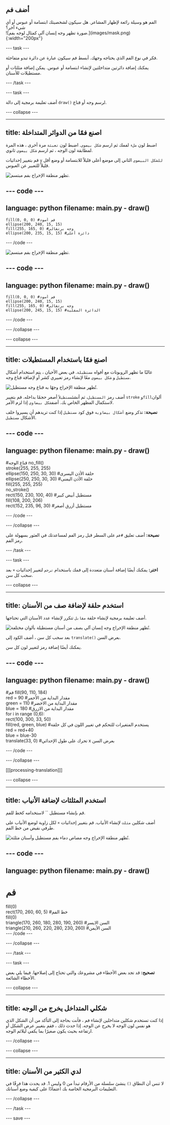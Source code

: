 ## أضف فم

<div style="display: flex; flex-wrap: wrap">
<div style="flex-basis: 200px; flex-grow: 1; margin-right: 15px;">
الفم هو وسيلة رائعة لإظهار المشاعر. هل سيكون لشخصيتك ابتسامة أو عبوس أو أي شيء آخر؟ 
</div>
<div>
![صورة تظهر وجه إنسان آلي كمثال لوجه بفم.](images/mask.png){:width="200px"}
</div>
</div>

--- task ---

فكر في نوع الفم الذي يحتاجه وجهك. أبسط فم سيكون عبارة عن دائرة تبدو متفاجئة.

يمكنك إضافة دائرتين متداخلتين لإنشاء ابتسامة أو عبوس. يمكن إضافة مثلثات أو مستطيلات للأسنان.

--- /task ---

--- task ---

أضف تعليمة برمجية إلى دالة `draw()` لرسم وجه أو قناع.

--- collapse ---

---
title: اصنع فمًا من الدوائر المتداخلة
---

اضبط لون `ملء` لفمك ثم ارسم `شكل بيضوي`. اضبط لون `تعبئة` مرة أخرى ، هذه المرة لمطابقة لون الوجه ، ثم ارسم `شكل ييضوي` ثانوي.

قم بتغيير إحداثيات `y` `للشكل البيضوي` الثاني إلى موضع أعلى قليلاً للابتسامة أو وضع أقل قليلاً للتعبير عن العبوس.

![تظهر منطقة الإخراج بفم مبتسم.](images/smile.png)

--- code ---
---
language: python
filename: main.py - draw()
---

    fill(0, 0, 0) #فم أسود
    ellipse(200, 240, 15, 15)
    fill(255, 165, 0) #وجه برتقالي
    ellipse(200, 235, 15, 15) #دائرة أعلى

--- /code ---

![تظهر منطقة الإخراج بفم مبتسم.](images/frown.png)

--- code ---
---
language: python
filename: main.py - draw()
---

    fill(0, 0, 0) #فم أسود
    ellipse(200, 240, 15, 15)
    fill(255, 165, 0) #وجه برتقالي
    ellipse(200, 245, 15, 15) #الدائرة السفلية

--- /code ---

--- /collapse ---

--- collapse ---

---
title: اصنع فمًا باستخدام المستطيلات
---

غالبًا ما تظهر الروبوتات مع أفواه `مستطيلة`. في بعض الأحيان ، يتم استخدام أشكال `مستطيل` و `شكل بيضوي` معًا لإنشاء رمز تعبيري كشر أو لإضافة قناع وجه.

![تُظهر منطقة الإخراج وجهًا به قناع وجه مستطيل.](images/rectangle-mask.png)

أضف رمز `المستطيل`، ثم أنشئ`مستطيلاً` أصغر حجمًا بداخله. قم بتغيير `stroke` و`fill`ألوان لاستكمال المظهر الخاص بك. أضف`شكل بيضاوي` إذا لزم الأمر.

**نصيحة:** تذكر وضع `أشكال بيضاوية` فوق كود `مستطيل` إذا كنت تريدهم أن يسيروا خلف الأشكال `مستطيل`.

--- code ---
---
language: python
filename: main.py - draw()
---
#قناع الوجه
no_fill()    
stroke(255, 255, 255)     
ellipse(150, 250, 30, 30) #حلقة الأذن اليسرى    
ellipse(250, 250, 30, 30) #حلقة الأذن اليمنى    
fill(255, 255, 255)    
no_stroke()     
rect(150, 230, 100, 40) #مستطيل أبيض كبير    
fill(108, 200, 206)    
rect(152, 235, 96, 30) #مستطيل أزرق أصغر

--- /code ---

--- /collapse ---

**نصيحة:** أضف تعليق `#فم` على السطر قبل رمز الفم لمساعدتك في العثور بسهولة على رمز الفم.

--- /task ---

--- task ---

**اختر:** يمكنك أيضًا إضافة أسنان متعددة إلى فمك باستخدام `ترجم` لتغيير إحداثيات `×` بعد سحب كل سن.

--- collapse ---

---
title: استخدم حلقة لإضافة صف من الأسنان
---

أضف تعليمة برمجية لإنشاء حلقة `مقابل` تتكرر لإنشاء عدد الأسنان التي تحتاجها.

![تُظهر منطقة الإخراج وجه إنسان آلي بصف من أسنان مستطيلة بألوان مختلفة.](images/robot-teeth.png)

بعد سحب كل سن ، أضف الكود إلى `translate()` بعرض السن.

يمكنك أيضًا إضافة رمز لتغيير لون كل سن.

--- code ---
---
language: python
filename: main.py - draw()
---

#فم
fill(90, 110, 184)     
red = 90 #مقدار البداية من الأحمر   
green = 110 #مقدار البداية من الاخضر    
blue = 180 #مقدار البداية من الازرق    
for i in range (0,6):     
rect(100, 300, 33, 50)     
fill(red, green, blue) #يستخدم المتغيرات للتحكم في تغيير اللون في كل حلقة    
red = red+40     
blue = blue-30     
translate(33, 0) #تحرك على طول الإحداثي x بعرض السن


--- /code ---

--- /collapse ---

[[[processing-translation]]]

--- collapse ---

---
title: استخدم المثلثات لإضافة الأنياب
---

قم بإنشاء مستطيل `` لاستخدامه كخط للفم.

أضف شكلين `مثلث` لإنشاء الأنياب. قم بتغيير إحداثيات `×` لكل زاوية لوضع الأنياب على طرفي نقيض من خط الفم.

![تُظهر منطقة الإخراج وجه مصاص دماء بفم مستطيل وأسنان مثلثة.](images/vampire.png)

--- code ---
---
language: python
filename: main.py - draw()
---
# فم
  fill(0)    
  rect(170, 260, 60, 5) #خط الفم    
  fill(0)    
  triangle(170, 260, 180, 280, 190, 260) #السن الايسر    
  triangle(210, 260, 220, 280, 230, 260) #السن الأيمن    
--- /code ---

--- /collapse ---

--- /task ---

--- task ---

**تصحيح:** قد تجد بعض الأخطاء في مشروعك والتي تحتاج إلى إصلاحها. فيما يلي بعض الأخطاء الشائعة.

--- collapse ---

---
title: شكلي المتداخل يخرج من الوجه
---

إذا كنت تستخدم شكلين متداخلين لإنشاء فم ، فأنت بحاجة إلى التأكد من أن الشكل الذي هو نفس لون الوجه لا يخرج عن الوجه. إذا حدث ذلك ، فقم بتغيير عرض الشكل أو ارتفاعه بحيث يكون صغيرًا بما يكفي ليلائم الوجه.

--- /collapse ---


--- collapse ---

---
title: لدي الكثير من الأسنان
---

لا تنس أن النطاق `()` ينشئ سلسلة من الأرقام تبدأ من 0 وليس 1. قد يحدث هذا فرقًا في التعليمات البرمجية الخاصة بك اعتمادًا على كيفية وضع أسنانك.

--- /collapse ---

--- /task ---

--- save ---
